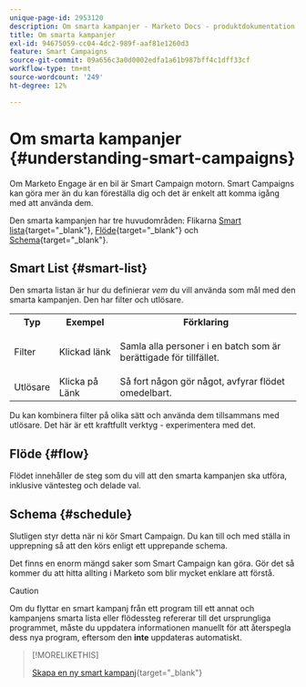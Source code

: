 ```yaml
---
unique-page-id: 2953120
description: Om smarta kampanjer - Marketo Docs - produktdokumentation
title: Om smarta kampanjer
exl-id: 94675059-cc04-4dc2-989f-aaf81e1260d3
feature: Smart Campaigns
source-git-commit: 09a656c3a0d0002edfa1a61b987bff4c1dff33cf
workflow-type: tm+mt
source-wordcount: '249'
ht-degree: 12%

---
```


# Om smarta kampanjer {#understanding-smart-campaigns}

Om Marketo Engage är en bil är Smart Campaign motorn. Smart Campaigns kan göra mer än du kan föreställa dig och det är enkelt att komma igång med att använda dem.

Den smarta kampanjen har tre huvudområden: Flikarna [Smart lista](/help/marketo/product-docs/core-marketo-concepts/smart-lists-and-static-lists/understanding-smart-lists.md){target="_blank"}, [Flöde](/help/marketo/product-docs/core-marketo-concepts/smart-campaigns/flow-actions/add-a-flow-step-to-a-smart-campaign.md){target="_blank"} och [Schema](/help/marketo/product-docs/core-marketo-concepts/smart-campaigns/using-smart-campaigns/schedule-a-recurring-batch-campaign.md){target="_blank"}.

## Smart List {#smart-list}

Den smarta listan är hur du definierar _vem_ du vill använda som mål med den smarta kampanjen. Den har filter och utlösare.

<table>
 <tbody>
  <tr>
   <th>Typ</th>
   <th>Exempel</th>
   <th>Förklaring</th>
  </tr>
  <tr>
   <td>Filter</td>
   <td>Klickad länk</td>
   <td><p>Samla alla personer i en batch som är berättigade för tillfället.</p></td>
  </tr>
  <tr>
   <td colspan="1">Utlösare</td>
   <td colspan="1">Klicka på Länk</td>
   <td colspan="1">Så fort någon gör något, avfyrar flödet omedelbart.</td>
  </tr>
 </tbody>
</table>

Du kan kombinera filter på olika sätt och använda dem tillsammans med utlösare. Det här är ett kraftfullt verktyg - experimentera med det.

## Flöde {#flow}

Flödet innehåller de steg som du vill att den smarta kampanjen ska utföra, inklusive väntesteg och delade val.

## Schema {#schedule}

Slutligen styr detta när ni kör Smart Campaign. Du kan till och med ställa in upprepning så att den körs enligt ett upprepande schema.

Det finns en enorm mängd saker som Smart Campaign kan göra. Gör det så kommer du att hitta allting i Marketo som blir mycket enklare att förstå.

>[!CAUTION]
>
>Om du flyttar en smart kampanj från ett program till ett annat och kampanjens smarta lista eller flödessteg refererar till det ursprungliga programmet, måste du uppdatera informationen manuellt för att återspegla dess nya program, eftersom den **inte** uppdateras automatiskt.

>[!MORELIKETHIS]
>
>[Skapa en ny smart kampanj](/help/marketo/product-docs/core-marketo-concepts/smart-campaigns/creating-a-smart-campaign/create-a-new-smart-campaign.md){target="_blank"}
